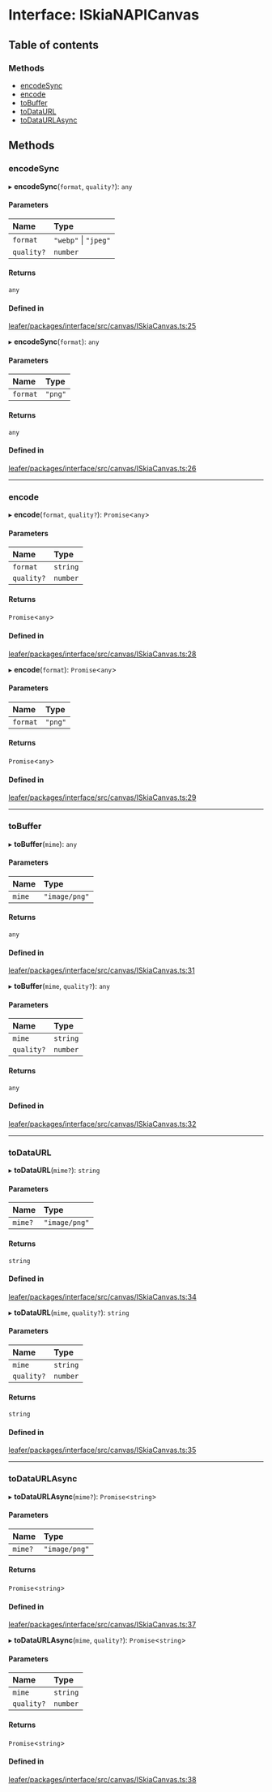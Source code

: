 # Interface: ISkiaNAPICanvas

## Table of contents

### Methods

- [encodeSync](ISkiaNAPICanvas.md#encodesync)
- [encode](ISkiaNAPICanvas.md#encode)
- [toBuffer](ISkiaNAPICanvas.md#tobuffer)
- [toDataURL](ISkiaNAPICanvas.md#todataurl)
- [toDataURLAsync](ISkiaNAPICanvas.md#todataurlasync)

## Methods

### encodeSync

▸ **encodeSync**(`format`, `quality?`): `any`

#### Parameters

| Name | Type |
| :------ | :------ |
| `format` | ``"webp"`` \| ``"jpeg"`` |
| `quality?` | `number` |

#### Returns

`any`

#### Defined in

[leafer/packages/interface/src/canvas/ISkiaCanvas.ts:25](https://github.com/leaferjs/leafer/blob/8db572e/packages/interface/src/canvas/ISkiaCanvas.ts#L25)

▸ **encodeSync**(`format`): `any`

#### Parameters

| Name | Type |
| :------ | :------ |
| `format` | ``"png"`` |

#### Returns

`any`

#### Defined in

[leafer/packages/interface/src/canvas/ISkiaCanvas.ts:26](https://github.com/leaferjs/leafer/blob/8db572e/packages/interface/src/canvas/ISkiaCanvas.ts#L26)

___

### encode

▸ **encode**(`format`, `quality?`): `Promise`<`any`\>

#### Parameters

| Name | Type |
| :------ | :------ |
| `format` | `string` |
| `quality?` | `number` |

#### Returns

`Promise`<`any`\>

#### Defined in

[leafer/packages/interface/src/canvas/ISkiaCanvas.ts:28](https://github.com/leaferjs/leafer/blob/8db572e/packages/interface/src/canvas/ISkiaCanvas.ts#L28)

▸ **encode**(`format`): `Promise`<`any`\>

#### Parameters

| Name | Type |
| :------ | :------ |
| `format` | ``"png"`` |

#### Returns

`Promise`<`any`\>

#### Defined in

[leafer/packages/interface/src/canvas/ISkiaCanvas.ts:29](https://github.com/leaferjs/leafer/blob/8db572e/packages/interface/src/canvas/ISkiaCanvas.ts#L29)

___

### toBuffer

▸ **toBuffer**(`mime`): `any`

#### Parameters

| Name | Type |
| :------ | :------ |
| `mime` | ``"image/png"`` |

#### Returns

`any`

#### Defined in

[leafer/packages/interface/src/canvas/ISkiaCanvas.ts:31](https://github.com/leaferjs/leafer/blob/8db572e/packages/interface/src/canvas/ISkiaCanvas.ts#L31)

▸ **toBuffer**(`mime`, `quality?`): `any`

#### Parameters

| Name | Type |
| :------ | :------ |
| `mime` | `string` |
| `quality?` | `number` |

#### Returns

`any`

#### Defined in

[leafer/packages/interface/src/canvas/ISkiaCanvas.ts:32](https://github.com/leaferjs/leafer/blob/8db572e/packages/interface/src/canvas/ISkiaCanvas.ts#L32)

___

### toDataURL

▸ **toDataURL**(`mime?`): `string`

#### Parameters

| Name | Type |
| :------ | :------ |
| `mime?` | ``"image/png"`` |

#### Returns

`string`

#### Defined in

[leafer/packages/interface/src/canvas/ISkiaCanvas.ts:34](https://github.com/leaferjs/leafer/blob/8db572e/packages/interface/src/canvas/ISkiaCanvas.ts#L34)

▸ **toDataURL**(`mime`, `quality?`): `string`

#### Parameters

| Name | Type |
| :------ | :------ |
| `mime` | `string` |
| `quality?` | `number` |

#### Returns

`string`

#### Defined in

[leafer/packages/interface/src/canvas/ISkiaCanvas.ts:35](https://github.com/leaferjs/leafer/blob/8db572e/packages/interface/src/canvas/ISkiaCanvas.ts#L35)

___

### toDataURLAsync

▸ **toDataURLAsync**(`mime?`): `Promise`<`string`\>

#### Parameters

| Name | Type |
| :------ | :------ |
| `mime?` | ``"image/png"`` |

#### Returns

`Promise`<`string`\>

#### Defined in

[leafer/packages/interface/src/canvas/ISkiaCanvas.ts:37](https://github.com/leaferjs/leafer/blob/8db572e/packages/interface/src/canvas/ISkiaCanvas.ts#L37)

▸ **toDataURLAsync**(`mime`, `quality?`): `Promise`<`string`\>

#### Parameters

| Name | Type |
| :------ | :------ |
| `mime` | `string` |
| `quality?` | `number` |

#### Returns

`Promise`<`string`\>

#### Defined in

[leafer/packages/interface/src/canvas/ISkiaCanvas.ts:38](https://github.com/leaferjs/leafer/blob/8db572e/packages/interface/src/canvas/ISkiaCanvas.ts#L38)
